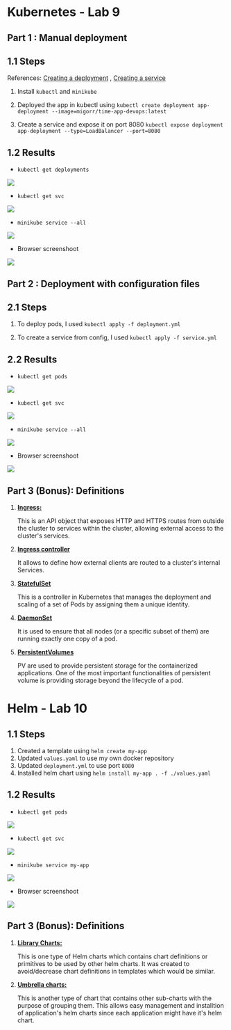 # Kubernetes - Lab 9

## Part 1 : Manual deployment

## 1.1 Steps

References: [Creating a deployment](https://kubernetes.io/docs/tutorials/hello-minikube/#create-a-deployment) , [Creating a service](https://kubernetes.io/docs/tutorials/hello-minikube/#create-a-service)

1. Install `kubectl` and `minikube`

2. Deployed the app in kubectl using `kubectl create deployment app-deployment --image=migorr/time-app-devops:latest`

3. Create a service and expose it on port 8080 `kubectl expose deployment app-deployment --type=LoadBalancer --port=8080`


## 1.2 Results

- `kubectl get deployments`

![](./images/deployments-manual.png)

- `kubectl get svc`

![](./images/services-manual.png)

- `minikube service --all`

![](./images/url-view-manual.png)

- Browser screenshoot

![](./images/browser-manual.png)


## Part 2 : Deployment with configuration files

## 2.1 Steps

1. To deploy pods, I used `kubectl apply -f deployment.yml`

2. To create a service from config, I used `kubectl apply -f service.yml`

## 2.2 Results

- `kubectl get pods`

![](./images/pods-config.png)

- `kubectl get svc`

![](./images/services-config.png)

- `minikube service --all`

![](./images/url-view-config.png)

- Browser screenshoot

![](./images/browser-config.png)


## Part 3 (Bonus): Definitions

1. <u><b>Ingress:</b></u>

    This is an API object that exposes HTTP and HTTPS routes from outside the cluster to services within the cluster, allowing external access to the cluster's services.

2. <u><b>Ingress controller</b></u>

    It allows to define how external clients are routed to a cluster's internal Services.

3. <u><b>StatefulSet</b></u>

    This is a controller in Kubernetes that manages the deployment and scaling of a set of Pods by assigning them a unique identity.

4. <u><b>DaemonSet</b></u>

    It is used to ensure that all nodes (or a specific subset of them) are running exactly one copy of a pod.

5. <u><b>PersistentVolumes</b></u>

    PV are used to provide persistent storage for the containerized applications. One of the most important functionalities of persistent volume is providing storage beyond the lifecycle of a pod.


# Helm - Lab 10

## 1.1 Steps

1. Created a template using `helm create my-app`
2. Updated `values.yaml` to use my own docker repository
3. Updated `deployment.yml` to use port `8080`
4. Installed helm chart using `helm install my-app . -f ./values.yaml`

## 1.2 Results

- `kubectl get pods`

![](./images/pods-helm.png)

- `kubectl get svc`

![](./images/service-helm.png)

- `minikube service my-app`

![](./images/minikube-services-helm.png)

- Browser screenshoot

![](./images/browser-helm.png)

## Part 3 (Bonus): Definitions

1. <u><b>Library Charts:</b></u>

    This is one type of Helm charts which contains chart definitions or primitives to be used by other helm charts. It was created to avoid/decrease chart definitions in templates which would be similar.

2. <u><b>Umbrella charts:</b></u>

    This is another type of chart that contains other sub-charts with the purpose of grouping them. This allows easy management and installtion of application's helm charts since each application might have it's helm chart.